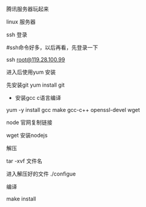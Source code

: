 腾讯服务器玩起来

linux 服务器

ssh 登录

#ssh命令好多，以后再看，先登录一下

ssh root@119.28.100.99

进入后使用yum 安装

先安装git yum install git


- 安装gcc c语言编译

yum -y install gcc make gcc-c++ openssl-devel wget


node 官网复制链接 


wget 安装nodejs 

解压

 tar -xvf 文件名

 进入解压好的文件
 ./configue

 编译

 make install
